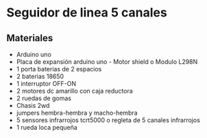 # Seguidor de linea 5 canales

## Materiales
- Arduino uno
- Placa de expansión arduino uno - Motor shield o Modulo L298N
- 1 porta baterias de 2 espacios
- 2 baterias 18650
- 1 interruptor OFF-ON
- 2 motores dc amarillo con caja reductora
- 2 ruedas de gomas
- Chasis 2wd
- jumpers hembra-hembra y macho-hembra 
- 5 sensores infrarrojos tcrt5000 o regleta de 5 canales infrarrojos
- 1 rueda loca pequeña